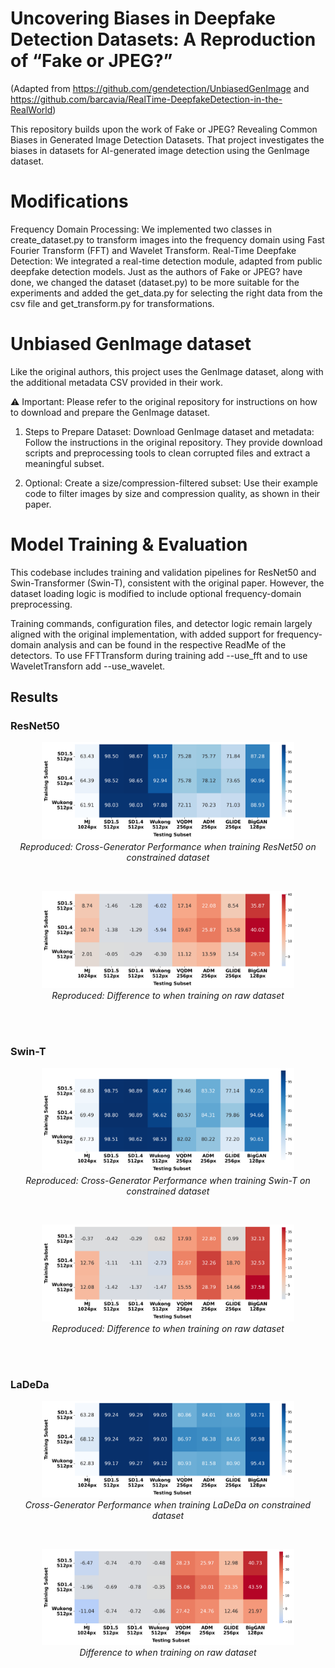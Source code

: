 # Uncovering Biases in Deepfake Detection Datasets: A Reproduction of “Fake or JPEG?”
(Adapted from https://github.com/gendetection/UnbiasedGenImage and https://github.com/barcavia/RealTime-DeepfakeDetection-in-the-RealWorld)

This repository builds upon the work of Fake or JPEG? Revealing Common Biases in Generated Image Detection Datasets. That project investigates the biases in datasets for AI-generated image detection using the GenImage dataset.

# Modifications
Frequency Domain Processing: We implemented two classes in create_dataset.py to transform images into the frequency domain using Fast Fourier Transform (FFT) and Wavelet Transform.
Real-Time Deepfake Detection: We integrated a real-time detection module, adapted from public deepfake detection models. Just as the authors of Fake or JPEG? have done, we changed the dataset (dataset.py) to be more suitable for the experiments and added the  get_data.py for selecting the right data from the csv file and get_transform.py for transformations. 

# Unbiased GenImage dataset
Like the original authors, this project uses the GenImage dataset, along with the additional metadata CSV provided in their work.

⚠️ Important: Please refer to the original repository for instructions on how to download and prepare the GenImage dataset. 

1) Steps to Prepare Dataset:
Download GenImage dataset and metadata:
Follow the instructions in the original repository. They provide download scripts and preprocessing tools to clean corrupted files and extract a meaningful subset.

2) Optional: Create a size/compression-filtered subset:
Use their example code to filter images by size and compression quality, as shown in their paper.

 # Model Training & Evaluation
This codebase includes training and validation pipelines for ResNet50 and Swin-Transformer (Swin-T), consistent with the original paper. However, the dataset loading logic is modified to include optional frequency-domain preprocessing.

Training commands, configuration files, and detector logic remain largely aligned with the original implementation, with added support for frequency-domain analysis and can be found in the respective ReadMe of the detectors. To use FFTTransform during training add --use_fft and to use WaveletTransforn add --use_wavelet. 

## Results

### ResNet50

<p align="center">
  <img src="results/resnet_constrained.png" width="80%" />
  <br>
  <em>Reproduced: Cross-Generator Performance when training ResNet50 on constrained dataset</em>
</p>

<br>

<p align="center">
  <img src="results/resnet_constrained_diff_classic.png" width="80%" />
  <br>
  <em>Reproduced: Difference to when training on raw dataset</em>
</p>

<br><br>

### Swin-T

<p align="center">
  <img src="results/swin_constrained.png" width="80%" />
  <br>
  <em>Reproduced: Cross-Generator Performance when training Swin-T on constrained dataset</em>
</p>

<br>

<p align="center">
  <img src="results/swin_constrained_diff_classic.png" width="80%" />
  <br>
  <em>Reproduced: Difference to when training on raw dataset</em>
</p>

<br><br>

### LaDeDa

<p align="center">
  <img src="results/LaDeDa_constrained.png" width="80%" />
  <br>
  <em> Cross-Generator Performance when training LaDeDa on constrained dataset</em>
</p>

<br>

<p align="center">
  <img src="results/LaDeDa_constrained_diff_classic.png" width="80%" />
  <br>
  <em> Difference to when training on raw dataset</em>
</p>
